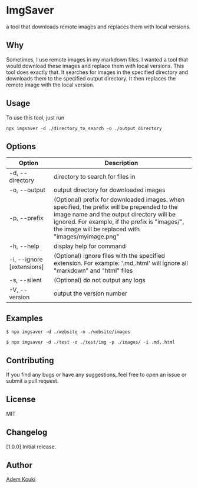 # ImgSaver

a tool that downloads remote images and replaces them with local versions. 

## Why

Sometimes, I use remote images in my markdown files. I wanted a tool that would download these images and replace them with local versions. This tool does exactly that. It searches for images in the specified directory and downloads them to the specified output directory. It then replaces the remote image with the local version.

## Usage

To use this tool, just run

```
npx imgsaver -d ./directory_to_search -o ./output_directory
```

## Options

| Option | Description |
| ------ | ----------- |
| -d, --directory <directory> | directory to search for files in |
| -o, --output <directory> | output directory for downloaded images |
| -p, --prefix <prefix> | (Optional) prefix for downloaded images. when specified, the prefix will be prepended to the image name and the output directory will be ignored. For example, if the prefix is "images/", the image will be replaced with "images/myimage.png" |
| -h, --help | display help for command |
| -i, --ignore [extensions] | (Optional) ignore files with the specified extension. For example: '.md,.html' will ignore all "markdown" and "html" files |
| -s, --silent | (Optional) do not output any logs |
| -V, --version | output the version number |

## Examples

```
$ npx imgsaver -d ./website -o ./website/images

$ npx imgsaver -d ./test -o ./test/img -p ./images/ -i .md,.html
```

## Contributing

If you find any bugs or have any suggestions, feel free to open an issue or submit a pull request.

## License

MIT

## Changelog

[1.0.0] Initial release.

## Author

[Adem Kouki](https://github.com/Ademking)